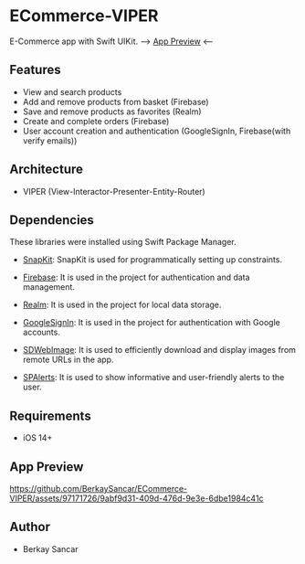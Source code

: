 # ECommerce-VIPER

E-Commerce app with Swift UIKit. --> [App Preview](#app-preview) <--

## Features

- View and search products
- Add and remove products from basket (Firebase)
- Save and remove products as favorites (Realm)
- Create and complete orders (Firebase)
- User account creation and authentication (GoogleSignIn, Firebase(with verify emails))

## Architecture 
- VIPER (View-Interactor-Presenter-Entity-Router)

## Dependencies
These libraries were installed using Swift Package Manager.

- [SnapKit](https://github.com/SnapKit/SnapKit): SnapKit is used for programmatically setting up constraints.

- [Firebase](https://github.com/firebase/firebase-ios-sdk): It is used in the project for authentication and data management.

- [Realm](https://github.com/realm/realm-swift): It is used in the project for local data storage.

- [GoogleSignIn](https://github.com/google/GoogleSignIn-iOS): It is used in the project for authentication with Google accounts.

- [SDWebImage](https://github.com/SDWebImage/SDWebImage): It is used to efficiently download and display images from remote URLs in the app.

- [SPAlerts](https://github.com/sparrowcode/AlertKit): It is used to show informative and user-friendly alerts to the user.

## Requirements 

- iOS 14+

## App Preview

https://github.com/BerkaySancar/ECommerce-VIPER/assets/97171726/9abf9d31-409d-476d-9e3e-6dbe1984c41c

## Author

- Berkay Sancar 





